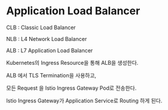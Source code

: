 # Application Load Balancer

CLB : Classic Load Balancer

NLB : L4 Network Load Balancer

ALB : L7 Application Load Balancer



Kubernetes의 Ingress Resource을 통해 ALB을 생성한다.

ALB 에서 TLS Termination을 사용하고,&#x20;

모든 Request 을 Istio Ingress Gateway Pod로 전송한다.

Istio Ingress Gateway가 Application Service로 Routing 하게 된다.



